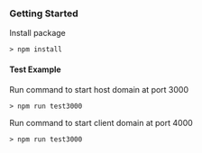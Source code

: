 ### Getting Started
Install package

```
> npm install
```

#### Test Example
Run command to start host domain at port 3000

```
> npm run test3000
```

Run command to start client domain at port 4000

```
> npm run test3000
```

